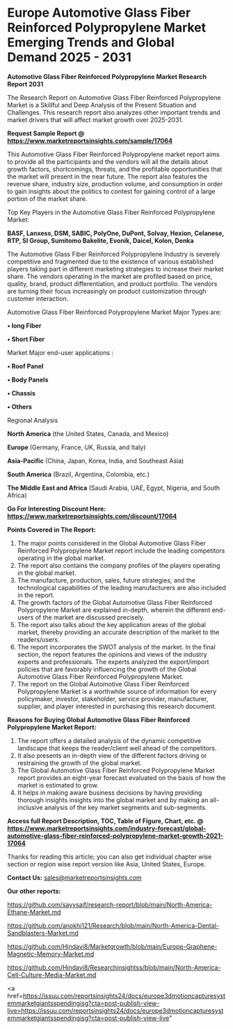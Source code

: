 # Europe Automotive Glass Fiber Reinforced Polypropylene Market Emerging Trends and Global Demand 2025 - 2031

<strong>Automotive Glass Fiber Reinforced Polypropylene Market Research Report 2031</strong>

The Research Report on Automotive Glass Fiber Reinforced Polypropylene Market is a Skillful and Deep Analysis of the Present Situation and Challenges. This research report also analyzes other important trends and market drivers that will affect market growth over 2025-2031.

<strong>Request Sample Report @ <a href=https://www.marketreportsinsights.com/sample/17064>https://www.marketreportsinsights.com/sample/17064</a></strong>

This Automotive Glass Fiber Reinforced Polypropylene market report aims to provide all the participants and the vendors will all the details about growth factors, shortcomings, threats, and the profitable opportunities that the market will present in the near future. The report also features the revenue share, industry size, production volume, and consumption in order to gain insights about the politics to contest for gaining control of a large portion of the market share.

Top Key Players in the Automotive Glass Fiber Reinforced Polypropylene Market:

<strong>BASF, Lanxess, DSM, SABIC, PolyOne, DuPont, Solvay, Hexion, Celanese, RTP, SI Group, Sumitomo Bakelite, Evonik, Daicel, Kolon, Denka</strong>

The Automotive Glass Fiber Reinforced Polypropylene Industry is severely competitive and fragmented due to the existence of various established players taking part in different marketing strategies to increase their market share. The vendors operating in the market are profiled based on price, quality, brand, product differentiation, and product portfolio. The vendors are turning their focus increasingly on product customization through customer interaction.

Automotive Glass Fiber Reinforced Polypropylene Market Major Types are:

<strong>• long Fiber

• Short Fiber</strong>

Market Major end-user applications :

<strong>• Roof Panel

• Body Panels

• Chassis

• Others</strong>

Regional Analysis

</u><strong><b>North America</b></strong> (the United States, Canada, and Mexico)

<strong><b>Europe </b></strong>(Germany, France, UK, Russia, and Italy)

<strong><b>Asia-Pacific</b></strong> (China, Japan, Korea, India, and Southeast Asia)

<strong><b>South America</b></strong> (Brazil, Argentina, Colombia, etc.)

<strong><b>The Middle East and Africa</b></strong> (Saudi Arabia, UAE, Egypt, Nigeria, and South Africa)

<strong>Go For Interesting Discount Here: <a href=https://www.marketreportsinsights.com/discount/17064>https://www.marketreportsinsights.com/discount/17064</a></strong>

<strong>Points Covered in The Report:</strong>
<ol>
  <li>The major points considered in the Global Automotive Glass Fiber Reinforced Polypropylene Market report include the leading competitors operating in the global market.</li>
  <li>The report also contains the company profiles of the players operating in the global market.</li>
  <li>The manufacture, production, sales, future strategies, and the technological capabilities of the leading manufacturers are also included in the report.</li>
  <li>The growth factors of the Global Automotive Glass Fiber Reinforced Polypropylene Market are explained in-depth, wherein the different end-users of the market are discussed precisely.</li>
  <li>The report also talks about the key application areas of the global market, thereby providing an accurate description of the market to the readers/users.</li>
  <li>The report incorporates the SWOT analysis of the market. In the final section, the report features the opinions and views of the industry experts and professionals. The experts analyzed the export/import policies that are favorably influencing the growth of the Global Automotive Glass Fiber Reinforced Polypropylene Market.</li>
  <li>The report on the Global Automotive Glass Fiber Reinforced Polypropylene Market is a worthwhile source of information for every policymaker, investor, stakeholder, service provider, manufacturer, supplier, and player interested in purchasing this research document.</li>
</ol>
<strong>Reasons for Buying Global Automotive Glass Fiber Reinforced Polypropylene Market Report:</strong>

<ol>
  <li>The report offers a detailed analysis of the dynamic competitive landscape that keeps the reader/client well ahead of the competitors.</li>
  <li>It also presents an in-depth view of the different factors driving or restraining the growth of the global market.</li>
  <li>The Global Automotive Glass Fiber Reinforced Polypropylene Market report provides an eight-year forecast evaluated on the basis of how the market is estimated to grow.</li>
  <li>It helps in making aware business decisions by having providing thorough insights insights into the global market and by making an all-inclusive analysis of the key market segments and sub-segments.</li>
</ol>
<strong>Access full Report Description, TOC, Table of Figure, Chart, etc. @ <a href=https://www.marketreportsinsights.com/industry-forecast/global-automotive-glass-fiber-reinforced-polypropylene-market-growth-2021-17064>https://www.marketreportsinsights.com/industry-forecast/global-automotive-glass-fiber-reinforced-polypropylene-market-growth-2021-17064</a></strong>


Thanks for reading this article; you can also get individual chapter wise section or region wise report version like Asia, United States, Europe.

<strong>Contact Us:</strong>
sales@marketreportsinsights.com

<strong>Our other reports:</strong>

<a href=https://github.com/sayysaif/research-report/blob/main/North-America-Ethane-Market.md>https://github.com/sayysaif/research-report/blob/main/North-America-Ethane-Market.md</a>

<a href=https://github.com/anokhi121/Research/blob/main/North-America-Dental-Sandblasters-Market.md>https://github.com/anokhi121/Research/blob/main/North-America-Dental-Sandblasters-Market.md</a>

<a href=https://github.com/Hindavi8/Marketgrowth/blob/main/Europe-Graphene-Magnetic-Memory-Market.md>https://github.com/Hindavi8/Marketgrowth/blob/main/Europe-Graphene-Magnetic-Memory-Market.md</a>

<a href=https://github.com/Hindavi8/Researchinsightss/blob/main/North-America-Cell-Culture-Media-Market.md>https://github.com/Hindavi8/Researchinsightss/blob/main/North-America-Cell-Culture-Media-Market.md</a>

<a href=https://issuu.com/reportsinsights24/docs/europe3dmotioncapturesystemmarketgiantsspendingisg?cta=post-publish-view-live>https://issuu.com/reportsinsights24/docs/europe3dmotioncapturesystemmarketgiantsspendingisg?cta=post-publish-view-live</a>"
